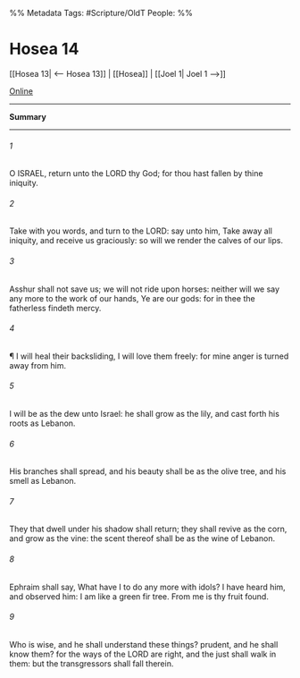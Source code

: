 

%% Metadata
Tags: #Scripture/OldT
People: 
%%
# Hosea 14
[[Hosea 13| <-- Hosea 13]] | [[Hosea]] | [[Joel 1| Joel 1 -->]]

[Online](https://churchofjesuschrist.org/study/scriptures/ot/hosea/14?lang=eng)

---
__Summary__



---

###### 1
O ISRAEL, return unto the LORD thy God; for thou hast fallen by thine iniquity.
###### 2
Take with you words, and turn to the LORD: say unto him, Take away all iniquity, and receive us graciously: so will we render the calves of our lips.
###### 3
Asshur shall not save us; we will not ride upon horses: neither will we say any more to the work of our hands, Ye are our gods: for in thee the fatherless findeth mercy.
###### 4
¶ I will heal their backsliding, I will love them freely: for mine anger is turned away from him.
###### 5
I will be as the dew unto Israel: he shall grow as the lily, and cast forth his roots as Lebanon.
###### 6
His branches shall spread, and his beauty shall be as the olive tree, and his smell as Lebanon.
###### 7
They that dwell under his shadow shall return; they shall revive as the corn, and grow as the vine: the scent thereof shall be as the wine of Lebanon.
###### 8
Ephraim shall say, What have I to do any more with idols?  I have heard him, and observed him: I am like a green fir tree. From me is thy fruit found.
###### 9
Who is wise, and he shall understand these things?  prudent, and he shall know them?  for the ways of the LORD are right, and the just shall walk in them: but the transgressors shall fall therein.



